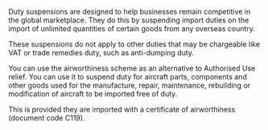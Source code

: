 Duty suspensions are designed to help businesses remain competitive in the global marketplace. They do this by suspending import duties on the import of unlimited quantities of certain goods from any overseas country.

These suspensions do not apply to other duties that may be chargeable like VAT or trade remedies duty, such as anti-dumping duty.

You can use the airworthiness scheme as an alternative to Authorised Use relief. You can use it to suspend duty for aircraft parts, components and other goods used for the manufacture, repair, maintenance, rebuilding or modification of aircraft to be imported free of duty.

This is provided they are imported with a certificate of airworthiness (document code C119).
